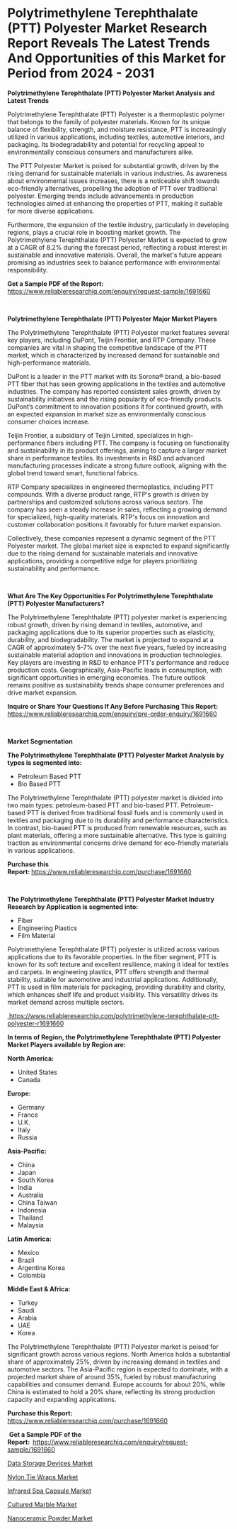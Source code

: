 <p><h1>Polytrimethylene Terephthalate (PTT) Polyester Market Research Report Reveals The Latest Trends And Opportunities of this Market for Period from 2024 - 2031</h1></p><p><strong>Polytrimethylene Terephthalate (PTT) Polyester Market Analysis and Latest Trends</strong></p>
<p><p>Polytrimethylene Terephthalate (PTT) Polyester is a thermoplastic polymer that belongs to the family of polyester materials. Known for its unique balance of flexibility, strength, and moisture resistance, PTT is increasingly utilized in various applications, including textiles, automotive interiors, and packaging. Its biodegradability and potential for recycling appeal to environmentally conscious consumers and manufacturers alike.</p><p>The PTT Polyester Market is poised for substantial growth, driven by the rising demand for sustainable materials in various industries. As awareness about environmental issues increases, there is a noticeable shift towards eco-friendly alternatives, propelling the adoption of PTT over traditional polyester. Emerging trends include advancements in production technologies aimed at enhancing the properties of PTT, making it suitable for more diverse applications.</p><p>Furthermore, the expansion of the textile industry, particularly in developing regions, plays a crucial role in boosting market growth. The Polytrimethylene Terephthalate (PTT) Polyester Market is expected to grow at a CAGR of 8.2% during the forecast period, reflecting a robust interest in sustainable and innovative materials. Overall, the market's future appears promising as industries seek to balance performance with environmental responsibility.</p></p>
<p><strong>Get a Sample PDF of the Report:&nbsp;</strong> <a href="https://www.reliableresearchiq.com/enquiry/request-sample/1691660?utm_campaign=103&utm_medium=2&utm_source=Github&utm_content=ia&utm_term=18102024&utm_id=polytrimethylene-terephthalate-ptt-polyester">https://www.reliableresearchiq.com/enquiry/request-sample/1691660</a></p>
<p>&nbsp;</p>
<p><strong>Polytrimethylene Terephthalate (PTT) Polyester Major Market Players</strong></p>
<p><p>The Polytrimethylene Terephthalate (PTT) Polyester market features several key players, including DuPont, Teijin Frontier, and RTP Company. These companies are vital in shaping the competitive landscape of the PTT market, which is characterized by increased demand for sustainable and high-performance materials.</p><p>DuPont is a leader in the PTT market with its Sorona® brand, a bio-based PTT fiber that has seen growing applications in the textiles and automotive industries. The company has reported consistent sales growth, driven by sustainability initiatives and the rising popularity of eco-friendly products. DuPont’s commitment to innovation positions it for continued growth, with an expected expansion in market size as environmentally conscious consumer choices increase.</p><p>Teijin Frontier, a subsidiary of Teijin Limited, specializes in high-performance fibers including PTT. The company is focusing on functionality and sustainability in its product offerings, aiming to capture a larger market share in performance textiles. Its investments in R&D and advanced manufacturing processes indicate a strong future outlook, aligning with the global trend toward smart, functional fabrics.</p><p>RTP Company specializes in engineered thermoplastics, including PTT compounds. With a diverse product range, RTP's growth is driven by partnerships and customized solutions across various sectors. The company has seen a steady increase in sales, reflecting a growing demand for specialized, high-quality materials. RTP's focus on innovation and customer collaboration positions it favorably for future market expansion.</p><p>Collectively, these companies represent a dynamic segment of the PTT Polyester market. The global market size is expected to expand significantly due to the rising demand for sustainable materials and innovative applications, providing a competitive edge for players prioritizing sustainability and performance.</p></p>
<p>&nbsp;</p>
<p><strong>What Are The Key Opportunities For Polytrimethylene Terephthalate (PTT) Polyester Manufacturers?</strong></p>
<p><p>The Polytrimethylene Terephthalate (PTT) polyester market is experiencing robust growth, driven by rising demand in textiles, automotive, and packaging applications due to its superior properties such as elasticity, durability, and biodegradability. The market is projected to expand at a CAGR of approximately 5-7% over the next five years, fueled by increasing sustainable material adoption and innovations in production technologies. Key players are investing in R&D to enhance PTT's performance and reduce production costs. Geographically, Asia-Pacific leads in consumption, with significant opportunities in emerging economies. The future outlook remains positive as sustainability trends shape consumer preferences and drive market expansion.</p></p>
<p><strong>Inquire or Share Your Questions If Any Before Purchasing This Report:</strong> <a href="https://www.reliableresearchiq.com/enquiry/pre-order-enquiry/1691660?utm_campaign=103&utm_medium=2&utm_source=Github&utm_content=ia&utm_term=18102024&utm_id=polytrimethylene-terephthalate-ptt-polyester">https://www.reliableresearchiq.com/enquiry/pre-order-enquiry/1691660</a></p>
<p>&nbsp;</p>
<p><strong>Market Segmentation</strong></p>
<p><strong>The Polytrimethylene Terephthalate (PTT) Polyester Market Analysis by types is segmented into:</strong></p>
<p><ul><li>Petroleum Based PTT</li><li>Bio Based PTT</li></ul></p>
<p><p>The Polytrimethylene Terephthalate (PTT) polyester market is divided into two main types: petroleum-based PTT and bio-based PTT. Petroleum-based PTT is derived from traditional fossil fuels and is commonly used in textiles and packaging due to its durability and performance characteristics. In contrast, bio-based PTT is produced from renewable resources, such as plant materials, offering a more sustainable alternative. This type is gaining traction as environmental concerns drive demand for eco-friendly materials in various applications.</p></p>
<p><strong>Purchase this Report:&nbsp;</strong><a href="https://www.reliableresearchiq.com/purchase/1691660?utm_campaign=103&utm_medium=2&utm_source=Github&utm_content=ia&utm_term=18102024&utm_id=polytrimethylene-terephthalate-ptt-polyester">https://www.reliableresearchiq.com/purchase/1691660</a></p>
<p>&nbsp;</p>
<p><strong>The Polytrimethylene Terephthalate (PTT) Polyester Market Industry Research by Application is segmented into:</strong></p>
<p><ul><li>Fiber</li><li>Engineering Plastics</li><li>Film Material</li></ul></p>
<p><p>Polytrimethylene Terephthalate (PTT) polyester is utilized across various applications due to its favorable properties. In the fiber segment, PTT is known for its soft texture and excellent resilience, making it ideal for textiles and carpets. In engineering plastics, PTT offers strength and thermal stability, suitable for automotive and industrial applications. Additionally, PTT is used in film materials for packaging, providing durability and clarity, which enhances shelf life and product visibility. This versatility drives its market demand across multiple sectors.</p></p>
<p><a href="https://www.reliableresearchiq.com/polytrimethylene-terephthalate-ptt-polyester-r1691660?utm_campaign=103&utm_medium=2&utm_source=Github&utm_content=ia&utm_term=18102024&utm_id=polytrimethylene-terephthalate-ptt-polyester">&nbsp;https://www.reliableresearchiq.com/polytrimethylene-terephthalate-ptt-polyester-r1691660</a></p>
<p><strong>In terms of Region, the Polytrimethylene Terephthalate (PTT) Polyester Market Players available by Region are:</strong></p>
<p>
    <p> <strong> North America: </strong>
        <ul>
            <li>United States</li>
            <li>Canada</li>
        </ul>
        </p> 
    <p> <strong> Europe: </strong>
        <ul>
            <li>Germany</li>
            <li>France</li>
            <li>U.K.</li>
            <li>Italy</li>
            <li>Russia</li>
        </ul>
        </p> 
    <p> <strong> Asia-Pacific: </strong>
        <ul>
            <li>China</li>
            <li>Japan</li>
            <li>South Korea</li>
            <li>India</li>
            <li>Australia</li>
            <li>China Taiwan</li>
            <li>Indonesia</li>
            <li>Thailand</li>
            <li>Malaysia</li>
        </ul>
        </p> 
    <p> <strong> Latin America: </strong>
        <ul>
            <li>Mexico</li>
            <li>Brazil</li>
            <li>Argentina Korea</li>
            <li>Colombia</li>
        </ul>
        </p> 
    <p> <strong> Middle East & Africa: </strong>
        <ul>
            <li>Turkey</li>
            <li>Saudi</li>
            <li>Arabia</li>
            <li>UAE</li>
            <li>Korea</li>
        </ul>
    </p>
    </p>
<p><p>The Polytrimethylene Terephthalate (PTT) Polyester market is poised for significant growth across various regions. North America holds a substantial share of approximately 25%, driven by increasing demand in textiles and automotive sectors. The Asia-Pacific region is expected to dominate, with a projected market share of around 35%, fueled by robust manufacturing capabilities and consumer demand. Europe accounts for about 20%, while China is estimated to hold a 20% share, reflecting its strong production capacity and expanding applications.</p></p>
<p><strong>Purchase this Report: </strong><a href="https://www.reliableresearchiq.com/purchase/1691660?utm_campaign=103&utm_medium=2&utm_source=Github&utm_content=ia&utm_term=18102024&utm_id=polytrimethylene-terephthalate-ptt-polyester">https://www.reliableresearchiq.com/purchase/1691660</a></p>
<p>&nbsp;<strong>Get a Sample PDF of the Report:&nbsp;&nbsp;</strong><a href="https://www.reliableresearchiq.com/enquiry/request-sample/1691660?utm_campaign=103&utm_medium=2&utm_source=Github&utm_content=ia&utm_term=18102024&utm_id=polytrimethylene-terephthalate-ptt-polyester">https://www.reliableresearchiq.com/enquiry/request-sample/1691660</a></p>
<p><strong></strong></p>
<p><p><a href="https://issuu.com/reportprime-2/docs/data-storage-devices-market-size-20_ebf9f543380a3e?utm_campaign=103&utm_medium=2&utm_source=Github&utm_content=ia&utm_term=18102024&utm_id=polytrimethylene-terephthalate-ptt-polyester">Data Storage Devices Market</a></p><p><a href="https://www.linkedin.com/pulse/emerging-technologies-reshaping-nylon-tie-wraps-market-impact-zjtze?utm_campaign=103&utm_medium=2&utm_source=Github&utm_content=ia&utm_term=18102024&utm_id=polytrimethylene-terephthalate-ptt-polyester">Nylon Tie Wraps Market</a></p><p><a href="https://www.linkedin.com/pulse/global-infrared-spa-capsule-82-cagr-forecast-2024-2031-dataveil-wzc5e?utm_campaign=103&utm_medium=2&utm_source=Github&utm_content=ia&utm_term=18102024&utm_id=polytrimethylene-terephthalate-ptt-polyester">Infrared Spa Capsule Market</a></p><p><a href="https://github.com/diedrer4btm/Market-Research-Report-List-1/blob/main/cultured-marble-market.md?utm_campaign=103&utm_medium=2&utm_source=Github&utm_content=ia&utm_term=18102024&utm_id=polytrimethylene-terephthalate-ptt-polyester">Cultured Marble Market</a></p><p><a href="https://github.com/brookiqhurne/Market-Research-Report-List-1/blob/main/nanoceramic-powder-market.md?utm_campaign=103&utm_medium=2&utm_source=Github&utm_content=ia&utm_term=18102024&utm_id=polytrimethylene-terephthalate-ptt-polyester">Nanoceramic Powder Market</a></p></p>